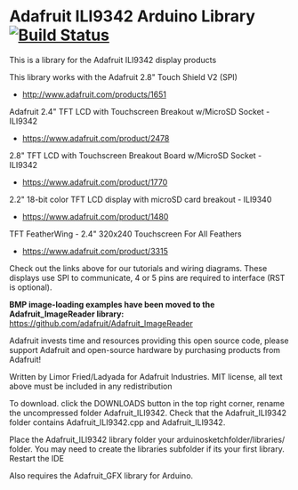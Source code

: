 # Adafruit ILI9342 Arduino Library [![Build Status](https://travis-ci.org/adafruit/Adafruit_ILI9342.svg?branch=master)](https://travis-ci.org/adafruit/Adafruit_ILI9342)

This is a library for the Adafruit ILI9342 display products

This library works with the Adafruit 2.8" Touch Shield V2 (SPI)
  * http://www.adafruit.com/products/1651

Adafruit 2.4" TFT LCD with Touchscreen Breakout w/MicroSD Socket - ILI9342
  * https://www.adafruit.com/product/2478

2.8" TFT LCD with Touchscreen Breakout Board w/MicroSD Socket - ILI9342
  * https://www.adafruit.com/product/1770

2.2" 18-bit color TFT LCD display with microSD card breakout - ILI9340
  * https://www.adafruit.com/product/1480

TFT FeatherWing - 2.4" 320x240 Touchscreen For All Feathers 
  * https://www.adafruit.com/product/3315

Check out the links above for our tutorials and wiring diagrams.
These displays use SPI to communicate, 4 or 5 pins are required
to interface (RST is optional).

**BMP image-loading examples have been moved to the Adafruit_ImageReader library:**
https://github.com/adafruit/Adafruit_ImageReader

Adafruit invests time and resources providing this open source code,
please support Adafruit and open-source hardware by purchasing
products from Adafruit!

Written by Limor Fried/Ladyada for Adafruit Industries.
MIT license, all text above must be included in any redistribution

To download. click the DOWNLOADS button in the top right corner, rename the uncompressed folder Adafruit_ILI9342. Check that the Adafruit_ILI9342 folder contains Adafruit_ILI9342.cpp and Adafruit_ILI9342.

Place the Adafruit_ILI9342 library folder your arduinosketchfolder/libraries/ folder. You may need to create the libraries subfolder if its your first library. Restart the IDE

Also requires the Adafruit_GFX library for Arduino.
